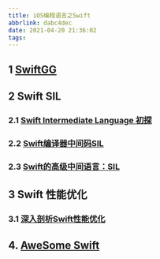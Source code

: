 ```yaml
---
title: iOS编程语言之Swift
abbrlink: dabc4dec
date: 2021-04-20 21:36:02
tags:
---
```


## 1 [SwiftGG](https://swiftgg.gitbook.io/swift/)

## 2 Swift SIL

### 2.1 [Swift Intermediate Language 初探](https://zhuanlan.zhihu.com/p/101898915)

### 2.2 [Swift编译器中间码SIL](https://woshiccm.github.io/posts/Swift%E7%BC%96%E8%AF%91%E5%99%A8%E4%B8%AD%E9%97%B4%E7%A0%81SIL/)

### 2.3 [Swift的高级中间语言：SIL](https://www.jianshu.com/p/c2880460c6cd)

## 3 Swift 性能优化

### 3.1 [深入剖析Swift性能优化](https://mp.weixin.qq.com/s/U95QmOOjeXkk-yC23cuZCQ)

## 4. [AweSome Swift](https://github.com/matteocrippa/awesome-swift?utm_source=gold_browser_extension)
